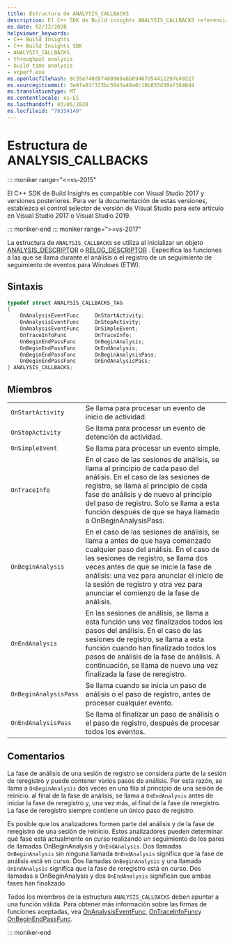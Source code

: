 ```yaml
---
title: Estructura de ANALYSIS_CALLBACKS
description: El C++ SDK de Build insights ANALYSIS_CALLBACKS referencia de estructura.
ms.date: 02/12/2020
helpviewer_keywords:
- C++ Build Insights
- C++ Build Insights SDK
- ANALYSIS_CALLBACKS
- throughput analysis
- build time analysis
- vcperf.exe
ms.openlocfilehash: 8c35e740d97488969a6b69467d54412297e49227
ms.sourcegitcommit: 3e8fa01f323bc5043a48a0c18b855d38af3648d4
ms.translationtype: MT
ms.contentlocale: es-ES
ms.lasthandoff: 03/05/2020
ms.locfileid: "78334149"
---
```

# <a name="analysis_callbacks-structure"></a>Estructura de ANALYSIS_CALLBACKS

::: moniker range="<=vs-2015"

El C++ SDK de Build Insights es compatible con Visual Studio 2017 y versiones posteriores. Para ver la documentación de estas versiones, establezca el control selector de versión de Visual Studio para este artículo en Visual Studio 2017 o Visual Studio 2019.

::: moniker-end
::: moniker range=">=vs-2017"

La estructura de `ANALYSIS_CALLBACKS` se utiliza al inicializar un objeto [ANALYSIS_DESCRIPTOR](analysis-descriptor-struct.md) o [RELOG_DESCRIPTOR](relog-descriptor-struct.md) . Especifica las funciones a las que se llama durante el análisis o el registro de un seguimiento de seguimiento de eventos para Windows (ETW).

## <a name="syntax"></a>Sintaxis

```cpp
typedef struct ANALYSIS_CALLBACKS_TAG
{
    OnAnalysisEventFunc     OnStartActivity;
    OnAnalysisEventFunc     OnStopActivity;
    OnAnalysisEventFunc     OnSimpleEvent;
    OnTraceInfoFunc         OnTraceInfo;
    OnBeginEndPassFunc      OnBeginAnalysis;
    OnBeginEndPassFunc      OnEndAnalysis;
    OnBeginEndPassFunc      OnBeginAnalysisPass;
    OnBeginEndPassFunc      OnEndAnalysisPass;
} ANALYSIS_CALLBACKS;
```

## <a name="members"></a>Miembros

|  |  |
|--|--|
| `OnStartActivity` | Se llama para procesar un evento de inicio de actividad. |
| `OnStopActivity` | Se llama para procesar un evento de detención de actividad. |
| `OnSimpleEvent` | Se llama para procesar un evento simple. |
| `OnTraceInfo` | En el caso de las sesiones de análisis, se llama al principio de cada paso del análisis. En el caso de las sesiones de registro, se llama al principio de cada fase de análisis y de nuevo al principio del paso de registro. Solo se llama a esta función después de que se haya llamado a OnBeginAnalysisPass. |
| `OnBeginAnalysis` | En el caso de las sesiones de análisis, se llama a antes de que haya comenzado cualquier paso del análisis. En el caso de las sesiones de registro, se llama dos veces antes de que se inicie la fase de análisis: una vez para anunciar el inicio de la sesión de registro y otra vez para anunciar el comienzo de la fase de análisis. |
| `OnEndAnalysis` | En las sesiones de análisis, se llama a esta función una vez finalizados todos los pasos del análisis. En el caso de las sesiones de registro, se llama a esta función cuando han finalizado todos los pasos de análisis de la fase de análisis. A continuación, se llama de nuevo una vez finalizada la fase de reregistro. |
| `OnBeginAnalysisPass` | Se llama cuando se inicia un paso de análisis o el paso de registro, antes de procesar cualquier evento. |
| `OnEndAnalysisPass` | Se llama al finalizar un paso de análisis o el paso de registro, después de procesar todos los eventos. |

## <a name="remarks"></a>Comentarios

La fase de análisis de una sesión de registro se considera parte de la sesión de reregistro y puede contener varios pasos de análisis. Por esta razón, se llama a `OnBeginAnalysis` dos veces en una fila al principio de una sesión de reinicio. al final de la fase de análisis, se llama a `OnEndAnalysis` antes de iniciar la fase de reregistro y, una vez más, al final de la fase de reregistro. La fase de reregistro siempre contiene un único paso de registro.

Es posible que los analizadores formen parte del análisis y de la fase de reregistro de una sesión de reinicio. Estos analizadores pueden determinar qué fase está actualmente en curso realizando un seguimiento de los pares de llamadas OnBeginAnalysis y `OnEndAnalysis`. Dos llamadas `OnBeginAnalysis` sin ninguna llamada `OnEndAnalysis` significa que la fase de análisis está en curso. Dos llamadas `OnBeginAnalysis` y una llamada `OnEndAnalysis` significa que la fase de reregistro está en curso. Dos llamadas a OnBeginAnalysis y dos `OnEndAnalysis` significan que ambas fases han finalizado.

Todos los miembros de la estructura `ANALYSIS_CALLBACKS` deben apuntar a una función válida. Para obtener más información sobre las firmas de funciones aceptadas, vea [OnAnalysisEventFunc](on-analysis-event-func-typedef.md), [OnTraceInfoFunc](on-trace-info-func-typedef.md)y [OnBeginEndPassFunc](on-begin-end-pass-func-typedef.md).

::: moniker-end

